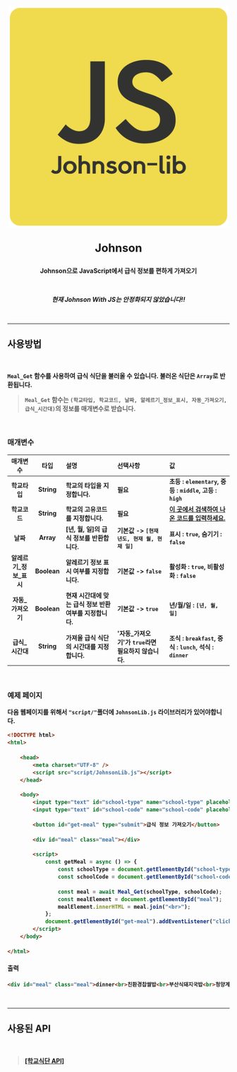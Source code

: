 
<p align=center><img src="res/jsjs.png" width="500"></p>

## <big><p align=center><b>Johnson<b></p></big>

<p align=center><b>Johnson으로 JavaScript에서 급식 정보를 편하게 가져오기</b></p>
<br>
<i><p align=center>현재 Johnson With JS는 안정화되지 않았습니다!!</p></i>

<br>

---
## **사용방법**
<br>

`Meal_Get` 함수를 사용하여 급식 식단을 불러올 수 있습니다. 불러온 식단은 `Array`로 반환됩니다.<br>
> `Meal_Get` 함수는 `(학교타입, 학교코드, 날짜, 알레르기_정보_표시, 자동_가져오기, 급식_시간대)`의 정보를 매개변수로 받습니다.

<br>

### **매개변수**

|매개변수|타입|설명|선택사항|값|
|:-------:|:-------:|:-------|:-------|:-------|
|학교타입|String|학교의 타입을 지정합니다.|필요|초등 : `elementary`, 중등 : `middle`, 고등 : `high`|
|학교코드|String|학교의 고유코드를 지정합니다.|필요|<a href = 'https://schoolmenukr.ml/code/app'>이 곳에서 검색하여 나온 코드를 입력하세요.</a>|
|날짜|Array|[년, 월, 일]의 급식 정보를 반환합니다.|기본값 -> `[현재 년도, 현재 월, 현재 일]`|표시 : `true`, 숨기기 : `false`|
|알레르기_정보_표시|Boolean|알레르기 정보 표시 여부를 지정합니다.|기본값 -> `false`|활성화 : `true`, 비활성화 : `false`|
|자동_가져오기|Boolean|현재 시간대에 맞는 급식 정보 반환여부를 지정합니다.|기본값 -> `true`|년/월/일 : `[년, 월, 일]`|
|급식_시간대|String|가져올 급식 식단의 시간대를 지정합니다.|'자동_가져오기'가 `true`라면 필요하지 않습니다.|조식 : `breakfast`, 중식 : `lunch`, 석식 : `dinner`|

<br>

### **예제 페이지**

다음 웹페이지를 위해서 `"script/"`폴더에 `JohnsonLib.js` 라이브러리가 있어야합니다.

```html
<!DOCTYPE html>
<html>

    <head>
        <meta charset="UTF-8" />
        <script src="script/JohnsonLib.js"></script>
    </head>

    <body>
        <input type="text" id="school-type" name="school-type" placeholder="학교 타입"/>
        <input type="text" id="school-code" name="school-code" placeholder="학교 코드"/>

        <button id="get-meal" type="submit">급식 정보 가져오기</button>

        <div id="meal" class="meal"></div>
            
        <script>
            const getMeal = async () => {
                const schoolType = document.getElementById("school-type").value;
                const schoolCode = document.getElementById("school-code").value;

                const meal = await Meal_Get(schoolType, schoolCode);
                const mealElement = document.getElementById("meal");
                mealElement.innerHTML = meal.join("<br>");
            };
            document.getElementById("get-meal").addEventListener("click", getMeal);
        </script>
    </body>

</html>
```

#### **출력**
```html
<div id="meal" class="meal">dinner<br>친환경찹쌀밥<br>부산식돼지국밥<br>청양계란장조림<br>친환경부추겉절이<br>배추김치<br>불고기사각피자</div>
```

<br>

---
## **사용된 API**
<br>

> <a href = 'https://github.com/5d-jh/school-menu-api'>**[학교식단 API]**</a>